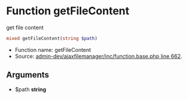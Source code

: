 Function getFileContent
===========================

get file content



```php
mixed getFileContent(string $path)
```

* Function name: getFileContent
* Source: [admin-dev/ajaxfilemanager/inc/function.base.php line 662](https://github.com/PrestaShop/PrestaShop/blob/1.5.6.2/admin-dev/ajaxfilemanager/inc/function.base.php#L662).

Arguments
---------

* $path **string**

